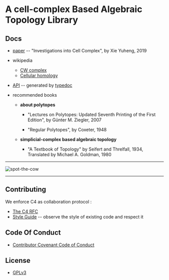 # A cell-complex Based Algebraic Topology Library

## Docs

- [paper](https://xieyuheng.github.io/writing/investigations-into-cell-complex.html)
  -- "Investigations into Cell Complex", by Xie Yuheng, 2019

- wikipedia
  - [CW complex](https://en.wikipedia.org/wiki/CW_complex)
  - [Cellular homology](https://en.wikipedia.org/wiki/Cellular_homology)

- [API](http://api.cell-complex.surge.sh)
  -- generated by [typedoc](https://github.com/TypeStrong/typedoc)

- recommended books

  - **about polytopes**

    - "Lectures on Polytopes: Updated Seventh Printing of the First Edition",
      by Günter M. Ziegler, 2007

    - "Regular Polytopes", by Coxeter, 1948

  - **simplicial-complex based algebraic topology**

    - "A Textbook of Topology"
      by Seifert and Threlfall, 1934,
      Translated by Michael A. Goldman, 1980

------

![spot-the-cow](https://github.com/xieyuheng/image-link/blob/master/homotopy/spot-the-cow.gif)

------

## Contributing

We enforce C4 as collaboration protocol :
- [The C4 RFC](https://rfc.zeromq.org/spec:42/C4)
- [Style Guide](STYLE-GUIDE.md) -- observe the style of existing code and respect it

## Code Of Conduct

- [Contributor Covenant Code of Conduct](CODE-OF-CONDUCT.md)

## License

- [GPLv3](LICENSE)
